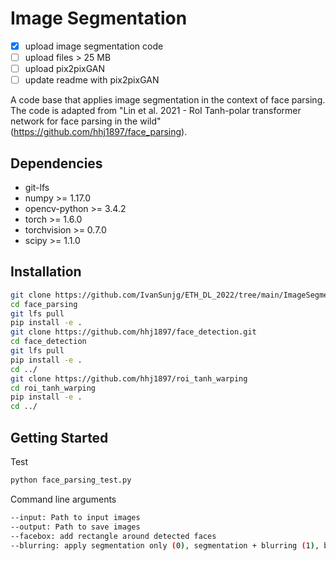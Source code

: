 # Image Segmentation

- [X] upload image segmentation code
- [ ] upload files > 25 MB
- [ ] upload pix2pixGAN
- [ ] update readme with pix2pixGAN

A code base that applies image segmentation in the context of face parsing. The code is adapted from "Lin et al. 2021 - RoI Tanh-polar transformer network for face parsing in the wild" (https://github.com/hhj1897/face_parsing).

## Dependencies

* git-lfs
* numpy >= 1.17.0
* opencv-python >= 3.4.2
* torch >= 1.6.0
* torchvision >= 0.7.0
* scipy >= 1.1.0

## Installation

```bash
git clone https://github.com/IvanSunjg/ETH_DL_2022/tree/main/ImageSegmentation
cd face_parsing
git lfs pull
pip install -e .
git clone https://github.com/hhj1897/face_detection.git
cd face_detection
git lfs pull
pip install -e .
cd ../
git clone https://github.com/hhj1897/roi_tanh_warping
cd roi_tanh_warping
pip install -e .
cd ../
```

## Getting Started

Test
```bash
python face_parsing_test.py
```

Command line arguments
```bash
--input: Path to input images
--output: Path to save images
--facebox: add rectangle around detected faces
--blurring: apply segmentation only (0), segmentation + blurring (1), blurring only (2)
```

